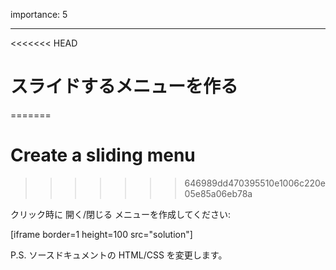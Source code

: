 importance: 5

---

<<<<<<< HEAD
# スライドするメニューを作る
=======
# Create a sliding menu
>>>>>>> 646989dd470395510e1006c220e05e85a06eb78a

クリック時に 開く/閉じる メニューを作成してください:

[iframe border=1 height=100 src="solution"]

P.S. ソースドキュメントの HTML/CSS を変更します。
